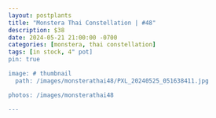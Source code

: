 ```yaml
---
layout: postplants
title: "Monstera Thai Constellation | #48"
description: $38
date: 2024-05-21 21:00:00 -0700
categories: [monstera, thai constellation]
tags: [in stock, 4" pot]
pin: true

image: # thumbnail
  path: /images/monsterathai48/PXL_20240525_051638411.jpg

photos: /images/monsterathai48

---
```

